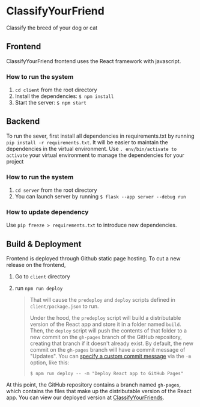 # ClassifyYourFriend
Classify the breed of your dog or cat
## Frontend
ClassifyYourFriend frontend uses the React framework with javascript. 

### How to run the system
1. `cd client` from the root directory
2. Install the dependencies: `$ npm install`
3. Start the server: `$ npm start`

## Backend
To run the sever, first install all dependencies in requirements.txt by running `pip install -r requirements.txt`. 
It will be easier to maintain the dependencies in the virtual environment.
Use `. env/bin/activate to activate` your virtual environment to manage the dependencies for your project

### How to run the system
1. `cd server` from the root directory
2. You can launch server by running `$ flask --app server --debug run` 

### How to update dependency

Use `pip freeze > requirements.txt` to introduce new dependencies.


## Build & Deployment
Frontend is deployed through Github static page hosting. To cut a new release on the frontend, 
1. Go to `client` directory
2. run `npm run deploy`

    > That will cause the `predeploy` and `deploy` scripts defined in `client/package.json` to run.
    >
    > Under the hood, the `predeploy` script will build a distributable version of the React app and store it in a folder named `build`. Then, the `deploy` script will push the contents of that folder to a new commit on the `gh-pages` branch of the GitHub repository, creating that branch if it doesn't already exist.
    > By default, the new commit on the `gh-pages` branch will have a commit message of "Updates". You can [specify a custom commit message](https://github.com/gitname/react-gh-pages/issues/80#issuecomment-1042449820) via the `-m` option, like this:
    > ```shell
    > $ npm run deploy -- -m "Deploy React app to GitHub Pages"
    > ```
At this point, the GitHub repository contains a branch named `gh-pages`, which contains the files that make up the distributable version of the React app. 
You can view our deployed version at [ClassifyYourFriends](https://linqiu0-0.github.io/ClassifyYourFriend).

